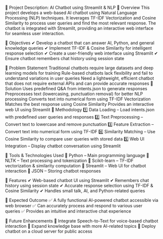 📌 Project Description: AI Chatbot using Streamlit & NLP
🔹 Overview
This project develops a web-based AI chatbot using Natural Language Processing (NLP) techniques. It leverages TF-IDF Vectorization and Cosine Similarity to process user queries and find the most relevant response. The chatbot is integrated with Streamlit, providing an interactive web interface for seamless user interaction.

🔹 Objectives
✔ Develop a chatbot that can answer AI, Python, and general knowledge queries
✔ Implement TF-IDF & Cosine Similarity for intelligent response selection
✔ Create a user-friendly web interface using Streamlit
✔ Ensure chatbot remembers chat history using session state

🔹 Problem Statement
Traditional chatbots require large datasets and deep learning models for training
Rule-based chatbots lack flexibility and fail to understand variations in user queries
Need a lightweight, efficient chatbot that does not require external APIs and can provide accurate responses
🔹 Solution
Uses predefined Q&A from intents.json to generate responses
Preprocesses text (lowercasing, punctuation removal) for better NLP processing
Converts text into numerical form using TF-IDF Vectorization
Matches the best response using Cosine Similarity
Provides an interactive web UI using Streamlit
🔹 Methodology
1️⃣ Data Loading – Load intents.json with predefined user queries and responses
2️⃣ Text Preprocessing – Convert text to lowercase and remove punctuation
3️⃣ Feature Extraction – Convert text into numerical form using TF-IDF
4️⃣ Similarity Matching – Use Cosine Similarity to compare user queries with stored data
5️⃣ Web UI Integration – Display chatbot conversation using Streamlit

🔹 Tools & Technologies Used
🔹 Python – Main programming language
🔹 NLTK – Text processing and tokenization
🔹 Scikit-learn – TF-IDF vectorization & similarity computation
🔹 Streamlit – Web UI for chatbot interaction
🔹 JSON – Storing chatbot responses

🔹 Features
✔ Web-based chatbot UI using Streamlit
✔ Remembers chat history using session state
✔ Accurate response selection using TF-IDF & Cosine Similarity
✔ Handles small talk, AI, and Python-related queries

🔹 Expected Outcome
✅ A fully functional AI-powered chatbot accessible via web browser
✅ Can accurately process and respond to various user queries
✅ Provides an intuitive and interactive chat experience

🔹 Future Enhancements
🚀 Integrate Speech-to-Text for voice-based chatbot interaction
🚀 Expand knowledge base with more AI-related topics
🚀 Deploy chatbot on a cloud server for public access
